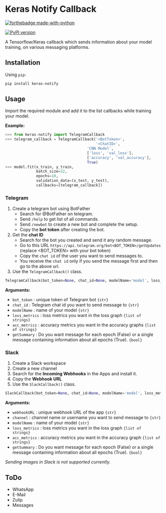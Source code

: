 # Keras Notify Callback

[![forthebadge made-with-python](http://ForTheBadge.com/images/badges/made-with-python.svg)](https://www.python.org/)

[![PyPI version](https://badge.fury.io/py/keras-notify.svg)](https://badge.fury.io/py/keras-notify)


A Tensorflow/Keras callback which sends information about your model training, on various messaging platforms.

## Installation

Using `pip`:

```bash
pip install keras-notify
```

## Usage

Import the required module and add it to the list callbacks while training your model.

**Example:**

```python
>>> from keras-notify import TelegramCallback
>>> telegram_callback = TelegramCallback('<BotToken>',
                                         '<ChatID>',
	                                 'CNN Model',
	                                 ['loss', 'val_loss'],
	                                 ['accuracy', 'val_accuracy'],
	                                 True)
>>> model.fit(x_train, y_train,
              batch_size=32,
              epochs=10,
              validation_data=(x_test, y_test),
              callbacks=[telegram_callback])
```

### Telegram

1. Create a telegram bot using BotFather
	* Search for @BotFather on telegram.
	* Send `/help` to get list of all commands.
	* Send `/newbot` to create a new bot and complete the setup.
	* Copy the **bot token** after creating the bot.
2. Get the **chat ID**
	* Search for the bot you created and send it any random message.
	* Go to this URL `https://api.telegram.org/bot<BOT_TOKEN>/getUpdates` (replace <BOT_TOKEN> with your bot token)
	* Copy the `chat id` of the user you want to send messages to.
	* You receive the `chat id` only if you send the message first and then go to the above url.
3. Use the `TelegramCallback()` class.

```python
TelegramCallback(bot_token=None, chat_id=None, modelName='model', loss_metrics=['loss'], acc_metrics=[], getSummary=False):
```

**Arguments:**

* `bot_token` : unique token of Telegram bot `{str}`
* `chat_id` : Telegram chat id you want to send message to `{str}`
* `modelName` : name of your model `{str}`
* `loss_metrics` : loss metrics you want in the loss graph `{list of strings}`
* `acc_metrics` : accuracy metrics you want in the accuracy graphs `{list of strings}`
* `getSummary` : Do you want message for each epoch (False) or a single message containing information about all epochs (True). `{bool}`

### Slack

1. Create a Slack workspace
2. Create a new channel
3. Search for the **Incoming Webhooks** in the Apps and install it.
4. Copy the **Webhook URL**
5. Use the `SlackCallback()` class.

```python
SlackCallback(bot_token=None, chat_id=None, modelName='model', loss_metrics=['loss'], acc_metrics=[], getSummary=False):
```

**Arguments:**

* `webhookURL` : unique webhook URL of the app `{str}`
* `channel` :  channel name or username you want to send message to `{str}`
* `modelName` : name of your model `{str}`
* `loss_metrics` : loss metrics you want in the loss graph `{list of strings}`
* `acc_metrics` : accuracy metrics you want in the accuracy graph `{list of strings}`
* `getSummary` : Do you want message for each epoch (False) or a single message containing information about all epochs (True). `{bool}`

*Sending images in Slack is not supported currently.*

## ToDo

* WhatsApp
* E-Mail
* Zulip
* Messages

